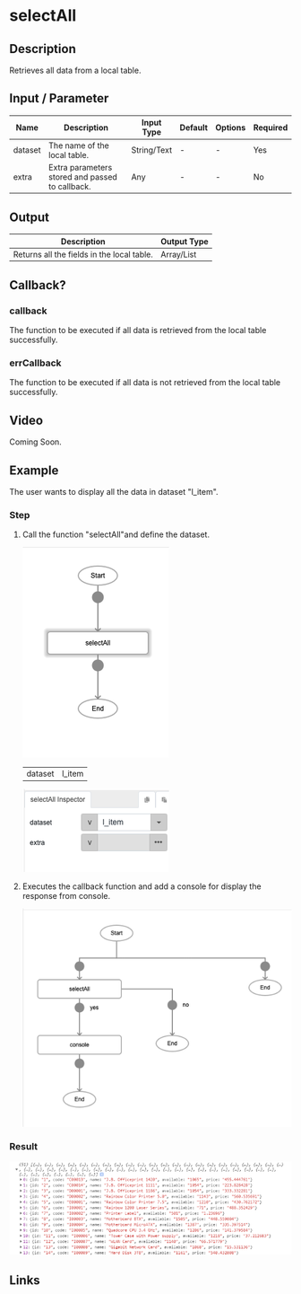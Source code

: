 ﻿# selectAll

## Description

Retrieves all data from a local table.

## Input / Parameter

| Name | Description | Input Type | Default | Options | Required |
| ------ | ------ | ------ | ------ | ------ | ------ |
| dataset | The name of the local table. | String/Text | - | - | Yes |
| extra | Extra parameters stored and passed to callback. | Any | - | - | No |

## Output

| Description | Output Type |
| ------ | ------ |
| Returns all the fields in the local table. | Array/List |

## Callback?

### callback

The function to be executed if all data is retrieved from the local table successfully.

### errCallback

The function to be executed if all data is not retrieved from the local table successfully.

## Video

Coming Soon.

<!-- Format: [![Video]({image-path})]({url-link}) -->


## Example


The user wants to display all the data in dataset "l_item".

### Step

1. Call the function "selectAll"and define the        dataset.
   

   ![](./selectAll-step-1.png)


   | | |
   | ---- | ---- | 
   | dataset | l_item |
  
   
   ![](./selectAll-step-2.png)
    
2. Executes the callback function and add a console for    display the response from console.
 
   ![](./selectAll-step-3.png)
    
### Result

 ![](./selectAll-result-1.png)



## Links